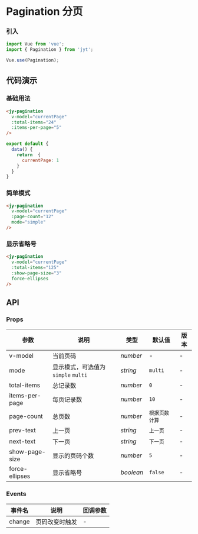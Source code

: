 
# Pagination 分页

### 引入

``` javascript
import Vue from 'vue';
import { Pagination } from 'jyt';

Vue.use(Pagination);
```

## 代码演示

### 基础用法

```html
<jy-pagination 
  v-model="currentPage" 
  :total-items="24" 
  :items-per-page="5"
/>
```

```javascript
export default {
  data() {
    return  {
      currentPage: 1
    }
  }
}
```

### 简单模式

```html
<jy-pagination 
  v-model="currentPage" 
  :page-count="12"
  mode="simple" 
/>
```

### 显示省略号

```html
<jy-pagination 
  v-model="currentPage" 
  :total-items="125" 
  :show-page-size="3" 
  force-ellipses
/>
```

## API

### Props

| 参数 | 说明 | 类型 | 默认值 | 版本 |
|------|------|------|------|------|
| v-model | 当前页码 | *number* | - | - |
| mode | 显示模式，可选值为 `simple` `multi` | *string* | `multi` | - |
| total-items | 总记录数 | *number* | `0` | - |
| items-per-page | 每页记录数 | *number* | `10` | - |
| page-count | 总页数 | *number* | `根据页数计算` | - |
| prev-text | 上一页 | *string* | `上一页` | - |
| next-text | 下一页 | *string* | `下一页` | - |
| show-page-size | 显示的页码个数 | *number* | `5` | - |
| force-ellipses | 显示省略号 | *boolean* | `false` | - |

### Events

| 事件名 | 说明 | 回调参数 |
|------|------|------|
| change | 页码改变时触发 | - |
